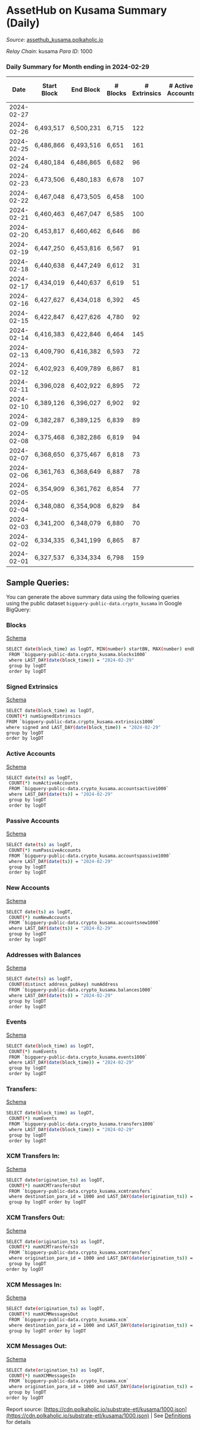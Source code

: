 # AssetHub on Kusama Summary (Daily)

_Source_: [assethub_kusama.polkaholic.io](https://assethub_kusama.polkaholic.io)

*Relay Chain*: kusama
*Para ID*: 1000



### Daily Summary for Month ending in 2024-02-29


| Date    | Start Block | End Block | # Blocks | # Extrinsics | # Active Accounts | # Passive Accounts | # New Accounts | # Addresses | # Events  | # Transfers ($USD) | # XCM Transfers In ($USD) | # XCM Transfers Out ($USD) | # XCM In | # XCM Out | Issues |
|---------|-------------|-----------|----------|--------------|-------------------|--------------------|----------------|-------------|-----------|--------------------|---------------------------|----------------------------|----------|-----------|--------|
| 2024-02-27 |  |  |  |  |  |  |  |  |  |   |   |   |  |  |  |
| 2024-02-26 | 6,493,517 | 6,500,231 | 6,715 | 122 |  |  |  | 65,040 | 16,779 | 2,245  |   |   |  |  |  |
| 2024-02-25 | 6,486,866 | 6,493,516 | 6,651 | 161 |  |  |  | 65,034 | 18,551 | 3,026 (-) |   |   |  |  |  |
| 2024-02-24 | 6,480,184 | 6,486,865 | 6,682 | 96 |  |  |  | 65,030 | 15,900 | 1,802  |   |   |  |  |  |
| 2024-02-23 | 6,473,506 | 6,480,183 | 6,678 | 107 |  |  |  | 65,021 | 15,725 | 1,665  |   |   |  |  |  |
| 2024-02-22 | 6,467,048 | 6,473,505 | 6,458 | 100 |  |  |  | 65,017 | 15,203 | 1,581  |   |   |  |  |  |
| 2024-02-21 | 6,460,463 | 6,467,047 | 6,585 | 100 |  |  |  | 65,010 | 16,017 | 2,014  |   |   |  |  |  |
| 2024-02-20 | 6,453,817 | 6,460,462 | 6,646 | 86 |  |  |  | 65,001 | 15,584 | 1,682  |   |   |  |  |  |
| 2024-02-19 | 6,447,250 | 6,453,816 | 6,567 | 91 |  |  |  | 64,994 | 15,556 | 1,651  |   |   |  |  |  |
| 2024-02-18 | 6,440,638 | 6,447,249 | 6,612 | 31 |  |  |  | 64,993 | 14,169 | 664  |   |   |  |  |  |
| 2024-02-17 | 6,434,019 | 6,440,637 | 6,619 | 51 |  |  |  | 64,987 | 14,487 | 865  |   |   |  |  |  |
| 2024-02-16 | 6,427,627 | 6,434,018 | 6,392 | 45 |  |  |  | 64,980 | 14,209 | 1,096  |   |   |  |  |  |
| 2024-02-15 | 6,422,847 | 6,427,626 | 4,780 | 92 |  |  |  | 64,975 | 11,758 | 1,465  |   |   |  |  |  |
| 2024-02-14 | 6,416,383 | 6,422,846 | 6,464 | 145 |  |  |  | 64,966 | 16,285 | 2,347  |   |   |  |  |  |
| 2024-02-13 | 6,409,790 | 6,416,382 | 6,593 | 72 |  |  |  | 64,954 | 14,998 | 1,280 (-) |   |   |  |  |  |
| 2024-02-12 | 6,402,923 | 6,409,789 | 6,867 | 81 |  |  |  | 64,951 | 15,934 | 1,579 (-) |   |   |  |  |  |
| 2024-02-11 | 6,396,028 | 6,402,922 | 6,895 | 72 |  |  |  | 64,947 | 15,832 | 1,304 ($0.02) |   |   |  |  |  |
| 2024-02-10 | 6,389,126 | 6,396,027 | 6,902 | 92 |  |  |  | 64,943 | 16,301 | 1,839  |   |   |  |  |  |
| 2024-02-09 | 6,382,287 | 6,389,125 | 6,839 | 89 |  |  |  | 64,929 | 16,270 | 1,791  |   |   |  |  |  |
| 2024-02-08 | 6,375,468 | 6,382,286 | 6,819 | 94 |  |  |  | 64,925 | 15,950 | 1,680 (-) |   |   |  |  |  |
| 2024-02-07 | 6,368,650 | 6,375,467 | 6,818 | 73 |  |  |  | 64,911 | 15,619 | 1,341  |   |   |  |  |  |
| 2024-02-06 | 6,361,763 | 6,368,649 | 6,887 | 78 |  |  |  | 64,908 | 16,101 | 1,800  |   |   |  |  |  |
| 2024-02-05 | 6,354,909 | 6,361,762 | 6,854 | 77 |  |  |  | 64,901 | 16,168 | 1,704  | 21 ($6,603.51) | 9  |  |  |  |
| 2024-02-04 | 6,348,080 | 6,354,908 | 6,829 | 84 |  |  |  | 64,893 | 15,914 | 1,718 ($0.59) | 12 ($1,684.05) | 22 ($132.64) |  |  |  |
| 2024-02-03 | 6,341,200 | 6,348,079 | 6,880 | 70 |  |  |  | 64,884 | 15,685 | 1,479 ($75.52) | 14 ($1,403.92) | 11 ($1,534.11) |  |  |  |
| 2024-02-02 | 6,334,335 | 6,341,199 | 6,865 | 87 |  |  |  | 64,876 | 16,259 | 1,899 ($13.17) | 17 ($1,826.59) | 22 ($29,415.61) |  | 2 |  |
| 2024-02-01 | 6,327,537 | 6,334,334 | 6,798 | 159 |  |  |  | 64,867 | 17,490 | 2,914 ($12.72) | 25 ($3,242.44) | 24 ($3,449.96) | 20 | 18 |  |

## Sample Queries:
You can generate the above summary data using the following queries using the public dataset `bigquery-public-data.crypto_kusama` in Google BigQuery:


### Blocks 

[Schema](https://github.com/colorfulnotion/substrate-etl/blob/main/schema/blocks.json)

```bash
SELECT date(block_time) as logDT, MIN(number) startBN, MAX(number) endBN, COUNT(*) numBlocks 
 FROM `bigquery-public-data.crypto_kusama.blocks1000`  
 where LAST_DAY(date(block_time)) = "2024-02-29" 
 group by logDT 
 order by logDT
```

### Signed Extrinsics 

[Schema](https://github.com/colorfulnotion/substrate-etl/blob/main/schema/extrinsics.json)

```bash
SELECT date(block_time) as logDT, 
COUNT(*) numSignedExtrinsics 
FROM `bigquery-public-data.crypto_kusama.extrinsics1000`  
where signed and LAST_DAY(date(block_time)) = "2024-02-29" 
group by logDT 
order by logDT
```

### Active Accounts 

[Schema](https://github.com/colorfulnotion/substrate-etl/blob/main/schema/accountsactive.json)

```bash
SELECT date(ts) as logDT, 
 COUNT(*) numActiveAccounts 
 FROM `bigquery-public-data.crypto_kusama.accountsactive1000` 
 where LAST_DAY(date(ts)) = "2024-02-29" 
 group by logDT 
 order by logDT
```

### Passive Accounts 

[Schema](https://github.com/colorfulnotion/substrate-etl/blob/main/schema/accountspassive.json)

```bash
SELECT date(ts) as logDT, 
 COUNT(*) numPassiveAccounts 
 FROM `bigquery-public-data.crypto_kusama.accountspassive1000` 
 where LAST_DAY(date(ts)) = "2024-02-29" 
 group by logDT 
 order by logDT
```

### New Accounts 

[Schema](https://github.com/colorfulnotion/substrate-etl/blob/main/schema/accountsnew.json)

```bash
SELECT date(ts) as logDT, 
 COUNT(*) numNewAccounts 
 FROM `bigquery-public-data.crypto_kusama.accountsnew1000` 
 where LAST_DAY(date(ts)) = "2024-02-29" 
 group by logDT
 order by logDT
```

### Addresses with Balances 

[Schema](https://github.com/colorfulnotion/substrate-etl/blob/main/schema/balances.json)

```bash
SELECT date(ts) as logDT,
 COUNT(distinct address_pubkey) numAddress 
 FROM `bigquery-public-data.crypto_kusama.balances1000` 
 where LAST_DAY(date(ts)) = "2024-02-29" 
 group by logDT 
 order by logDT
```

### Events 

[Schema](https://github.com/colorfulnotion/substrate-etl/blob/main/schema/events.json)

```bash
SELECT date(block_time) as logDT, 
 COUNT(*) numEvents 
 FROM `bigquery-public-data.crypto_kusama.events1000` 
 where LAST_DAY(date(block_time)) = "2024-02-29" 
 group by logDT 
 order by logDT
```

### Transfers:

[Schema](https://github.com/colorfulnotion/substrate-etl/blob/main/schema/transfers.json)

```bash
SELECT date(block_time) as logDT, 
 COUNT(*) numEvents 
 FROM `bigquery-public-data.crypto_kusama.transfers1000` 
 where LAST_DAY(date(block_time)) = "2024-02-29" 
 group by logDT 
 order by logDT
```

### XCM Transfers In: 

[Schema](https://github.com/colorfulnotion/substrate-etl/blob/main/schema/xcmtransfers.json)

```bash
SELECT date(origination_ts) as logDT, 
 COUNT(*) numXCMTransfersOut 
 FROM `bigquery-public-data.crypto_kusama.xcmtransfers` 
 where destination_para_id = 1000 and LAST_DAY(date(origination_ts)) = "2024-02-29" 
 group by logDT order by logDT
```

### XCM Transfers Out: 

[Schema](https://github.com/colorfulnotion/substrate-etl/blob/main/schema/xcmtransfers.json)

```bash
SELECT date(origination_ts) as logDT, 
 COUNT(*) numXCMTransfersIn 
 FROM `bigquery-public-data.crypto_kusama.xcmtransfers` 
 where origination_para_id = 1000 and LAST_DAY(date(origination_ts)) = "2024-02-29" 
 group by logDT 
order by logDT
```

### XCM Messages In: 

[Schema](https://github.com/colorfulnotion/substrate-etl/blob/main/schema/xcm.json)

```bash
SELECT date(origination_ts) as logDT, 
 COUNT(*) numXCMMessagesOut 
 FROM `bigquery-public-data.crypto_kusama.xcm` 
 where destination_para_id = 1000 and LAST_DAY(date(origination_ts)) = "2024-02-29" 
 group by logDT order by logDT
```

### XCM Messages Out: 

[Schema](https://github.com/colorfulnotion/substrate-etl/blob/main/schema/xcm.json)

```bash
SELECT date(origination_ts) as logDT, 
 COUNT(*) numXCMMessagesIn 
 FROM `bigquery-public-data.crypto_kusama.xcm` 
 where origination_para_id = 1000 and LAST_DAY(date(origination_ts)) = "2024-02-29" 
 group by logDT 
order by logDT
```


Report source: [https://cdn.polkaholic.io/substrate-etl/kusama/1000.json](https://cdn.polkaholic.io/substrate-etl/kusama/1000.json) | See [Definitions](/DEFINITIONS.md) for details
